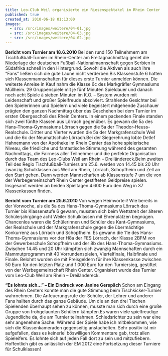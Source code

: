 ```yaml
---
title: Leo-Club Weil organisierte ein Riesenspektakel im Rhein Center
published: true
created_at: 2010-06-18 01:13:00
images:
  - src: /src/images/weitere/04-01.jpg
  - src: /src/images/weitere/04-03.jpg
  - src: /src/images/weitere/04-02.jpg
---
```


**Bericht vom Turnier am 18.6.2010**
Bei den rund 150 Teilnehmern am Tischfußball-Turnier im Rhein-Center am Freitagnachmittag geriet die Niederlage der deutschen Fußball-Nationalmannschaft gegen Serbien in Südafrika schnell in den Hintergrund. Sowohl die Aktiven als auch ihre “Fans” ließen sich die gute Laune nicht verderben.Bis Klassenstufe 6 hatten sich Klassenmannschaften für dieses erste Turnier anmelden können. Die weiteste Anreise in Kauf nahm die Klasse 6c des Markgräfler Gymnasiums Müllheim. 29 Gruppenspiele mit je fünf Minuten Spieldauer und danach noch acht Spiele à sieben Minuten im K.O. – System wurden mit Leidenschaft und großer Spielfreude absolviert. Strahlende Gesichter bei den Spielerinnen und Spielern und viele begeistert mitgehende Zuschauer prägten den ganzen Nachmittag über das Geschehen bei dem Turnier im ersten Obergeschoß des Rhein Centers.
In einem packenden Finale standen sich zwei fünfte Klassen aus Lörrach gegenüber. Es gewann die 5a des Hans-Thoma-Gymnasiums Lörrach gegen die 5a der Theodor-Heuss-Realschule. Dritter und Vierter wurden die 5a der Markgrafenschule Weil und die 6c der Neumattschule Lörrach.Bei der Siegerehrung lobte Detlef Hahnemann von der Apotheke im Rhein Center das hohe spielerische Niveau, die friedliche und fantastische Stimmung während des gesamten Nachmittags, die Fairness aller Teilnehmer und die perfekte Organisation durch das Team des Leo-Clubs Weil am Rhein – Dreiländereck.Beim zweiten Teil des Regio Tischfußball-Turniers am 25.6. werden von 14.45 bis 20 Uhr zwanzig Schulklassen aus Weil am Rhein, Lörrach, Schopfheim und Zell an den Start gehen. Dann werden Mannschaften ab Klassenstufe 7 um die von der Werbegemeinschaft Rhein Center gestifteten Geldpreise spielen. Insgesamt werden an beiden Spieltagen 4.600 Euro den Weg in 37 Klassenkassen finden.

**Bericht vom Turnier am 25.6.2010**
Von wegen Heimvorteil! Wie bereits in der Vorwoche, als die 5a des Hans-Thoma-Gymnasiums Lörrach das Turnier bis Klassenstufe 6 gewann, mussten sich beim Wettstreit der älteren Schülerjahrgänge acht Weiler Schulklassen mit Ehrenplätzen begnügen. Chancenlos waren die Schülerinnen und Schüler des Kant-Gymnasiums, der Realschule und der Markgrafenschule gegen die übermächtige Konkurrenz aus Lörrach und Schopfheim. Es gewann die 11e des Hans-Thoma-Gymnasiums vor der H8a der FES Lörrach, der Klasse 2BFM von der Gewerbeschule Schopfheim und der 8b des Hans-Thoma-Gymnasiums.
Zwischen 14.45 und 20 Uhr kämpften sich zwanzig Mannschaften durch ein Mammutprogramm mit 40 Vorrundenspielen, Viertelfinale, Halbfinale und Finale. Belohnt wurden sie mit Preisgeldern für ihre Klassenkasse zwischen 50 Euro für den letzten Platz und 1.000 Euro für den Turniersieg, gestiftet von der Werbegemeinschaft Rhein Center. Organisiert wurde das Turnier vom Leo-Club Weil am Rhein – Dreiländereck.

**“Es lohnte sich…” – Ein Eindruck von Janine Gerspäch**
Schon am Eingang des Rhein Centers konnte man die gute Stimmung beim Tischkicker-Turnier wahrnehmen. Die Anfeuerungsrufe der Schüler, der Lehrer und anderer Fans hallten durch das ganze Gebäude. Um die an den drei Tischen Spielenden überhaupt sehen zu können, musste man sich durch eine große Gruppe von frohgelaunten Schülern kämpfen.Es waren viele spielfreudige Jugendliche da, die am Turnier teilnahmen. Schiedsrichter zu sein war eine sehr angenehme Sache. Während der Spiele habe ich mitbekommen, wie sich die Klassenkameraden gegenseitig anstachelten. Sehr positiv ist mir aufgefallen, dass es keinerlei böswilligen Kommentare gab, trotz allen Spieleifers. Es lohnte sich auf jeden Fall dort zu sein und mitzufiebern. Hoffentlich gibt es anlässlich der EM 2012 eine Fortsetzung dieser Turniere für Schulklassen!
